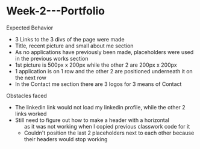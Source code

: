 # Week-2---Portfolio

Expected Behavior
- 3 Links to the 3 divs of the page were made 
- Title, recent picture and small about me section 
- As no applications have previously been made, placeholders were used in the previous works section
- 1st picture is 500px x 200px while the other 2 are 200px x 200px
- 1 application is on 1 row and the other 2 are positioned underneath it on the next row
- In the Contact me section there are 3 logos for 3 means of Contact

Obstacles faced 
- The linkedin link would not load my linkedin profile, while the other 2 links worked 
- Still need to figure out how to make a header with a horizontal <ul> as it was not working when I copied previous classwork code for it 
- Couldn't position the last 2 placeholders next to each other because their headers would stop working

